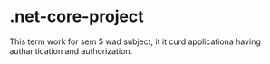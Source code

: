 # .net-core-project
This term work for sem 5 wad subject, it it curd applicationa having authantication and authorization.
